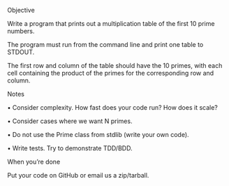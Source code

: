 Objective

Write a program that prints out a multiplication table of the first 10 prime numbers.

The program must run from the command line and print one table to STDOUT.

The first row and column of the table should have the 10 primes, with
each cell containing the product of the primes for the corresponding row and
column.

Notes

• Consider complexity. How fast does your code run? How does it scale?

• Consider cases where we want N primes.

• Do not use the Prime class from stdlib (write your own code).

• Write tests. Try to demonstrate TDD/BDD.

When you’re done

Put your code on GitHub or email us a zip/tarball.
